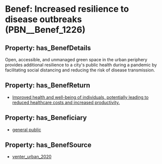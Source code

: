 # Benef: __Increased resilience to disease outbreaks__ (PBN__Benef_1226)

## Property: has_BenefDetails

Open, accessible, and unmanaged green space in the urban periphery provides additional resilience to a city's public health during a pandemic by facilitating social distancing and reducing the risk of disease transmission.

## Property: has_BenefReturn

* [Improved health and well-being of individuals, potentially leading to reduced healthcare costs and increased productivity.](../BenefReturn/PBN__BenefReturn_1369)

## Property: has_Beneficiary

* [general public](../Stakeholder/PBN__Stakeholder_29)

## Property: has_BenefSource

* [venter_urban_2020](../Article/PBN__Article_256)

